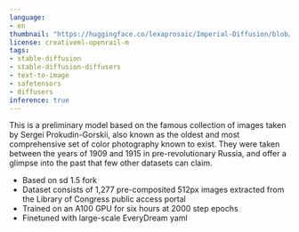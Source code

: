 ```yaml
---
language:
- en
thumbnail: "https://huggingface.co/lexaprosaic/Imperial-Diffusion/blob/main/282D6868-546F-4841-B8DC-D12BBD54E52A.jpeg"
license: creativeml-openrail-m
tags:
- stable-diffusion
- stable-diffusion-diffusers
- text-to-image
- safetensors
- diffusers
inference: true
---
```


This is a preliminary model based on the famous collection of images taken by Sergei Prokudin-Gorskii, also known as the oldest and most comprehensive set of color photography known to exist. They were taken between the years of 1909 and 1915 in pre-revolutionary Russia, and offer a glimpse into the past that few other datasets can claim.

- Based on sd 1.5 fork
- Dataset consists of 1,277 pre-composited 512px images extracted from the Library of Congress public access portal
- Trained on an A100 GPU for six hours at 2000 step epochs
- Finetuned with large-scale EveryDream yaml